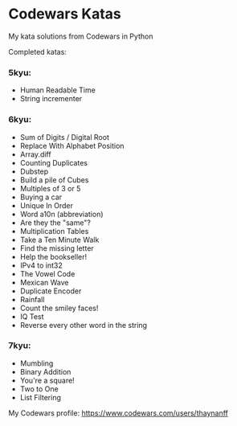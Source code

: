 # Codewars Katas
 My kata solutions from Codewars in Python

Completed katas:

### 5kyu:
- Human Readable Time
- String incrementer

### 6kyu:
- Sum of Digits / Digital Root
- Replace With Alphabet Position
- Array.diff
- Counting Duplicates
- Dubstep
- Build a pile of Cubes
- Multiples of 3 or 5
- Buying a car
- Unique In Order
- Word a10n (abbreviation)
- Are they the "same"?
- Multiplication Tables
- Take a Ten Minute Walk
- Find the missing letter
- Help the bookseller!
- IPv4 to int32
- The Vowel Code
- Mexican Wave
- Duplicate Encoder
- Rainfall
- Count the smiley faces!
- IQ Test
- Reverse every other word in the string


### 7kyu:
- Mumbling
- Binary Addition
- You're a square!
- Two to One
- List Filtering

My Codewars profile: https://www.codewars.com/users/thaynanff